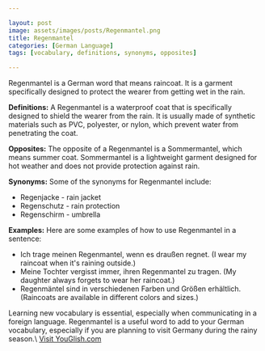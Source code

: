 ```yaml
---

layout: post
image: assets/images/posts/Regenmantel.png
title: Regenmantel
categories: [German Language]
tags: [vocabulary, definitions, synonyms, opposites]

---
```


Regenmantel is a German word that means raincoat. It is a garment specifically designed to protect the wearer from getting wet in the rain. 

**Definitions:** A Regenmantel is a waterproof coat that is specifically designed to shield the wearer from the rain. It is usually made of synthetic materials such as PVC, polyester, or nylon, which prevent water from penetrating the coat. 

**Opposites:** The opposite of a Regenmantel is a Sommermantel, which means summer coat. Sommermantel is a lightweight garment designed for hot weather and does not provide protection against rain. 

**Synonyms:** Some of the synonyms for Regenmantel include: 

- Regenjacke - rain jacket 
- Regenschutz - rain protection 
- Regenschirm - umbrella 

**Examples:** Here are some examples of how to use Regenmantel in a sentence:

- Ich trage meinen Regenmantel, wenn es draußen regnet. (I wear my raincoat when it's raining outside.)
- Meine Tochter vergisst immer, ihren Regenmantel zu tragen. (My daughter always forgets to wear her raincoat.) 
- Regenmäntel sind in verschiedenen Farben und Größen erhältlich. (Raincoats are available in different colors and sizes.)

Learning new vocabulary is essential, especially when communicating in a foreign language. Regenmantel is a useful word to add to your German vocabulary, especially if you are planning to visit Germany during the rainy season.\ <a id="yg-widget-0" class="youglish-widget" data-query="Regenmantel" data-lang="german" data-components="8412" data-auto-start="0" data-bkg-color="theme_light" data-title="How%20to%20pronounce%20Regenmantel%20in%20German"  rel="nofollow" href="https://youglish.com">Visit YouGlish.com</a><script async src="https://youglish.com/public/emb/widget.js" charset="utf-8"></script>